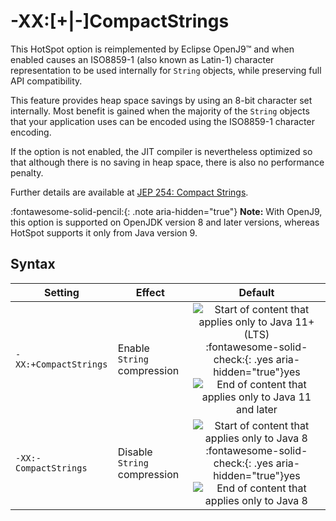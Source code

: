 ﻿<!--
* Copyright (c) 2017, 2024 IBM Corp. and others
*
* This program and the accompanying materials are made
* available under the terms of the Eclipse Public License 2.0
* which accompanies this distribution and is available at
* https://www.eclipse.org/legal/epl-2.0/ or the Apache
* License, Version 2.0 which accompanies this distribution and
* is available at https://www.apache.org/licenses/LICENSE-2.0.
*
* This Source Code may also be made available under the
* following Secondary Licenses when the conditions for such
* availability set forth in the Eclipse Public License, v. 2.0
* are satisfied: GNU General Public License, version 2 with
* the GNU Classpath Exception [1] and GNU General Public
* License, version 2 with the OpenJDK Assembly Exception [2].
*
* [1] https://www.gnu.org/software/classpath/license.html
* [2] https://openjdk.org/legal/assembly-exception.html
*
* SPDX-License-Identifier: EPL-2.0 OR Apache-2.0 OR GPL-2.0-only WITH Classpath-exception-2.0 OR GPL-2.0-only WITH OpenJDK-assembly-exception-1.0
-->

# -XX:[+|-]CompactStrings

This HotSpot option is reimplemented by Eclipse OpenJ9&trade; and when enabled causes an ISO8859-1 (also known as Latin-1) character representation to be used internally for `String` objects, while preserving full API compatibility.

This feature provides heap space savings by using an 8-bit character set internally. Most benefit is gained when the majority of the `String` objects that your application uses can be encoded using the ISO8859-1 character encoding. 

If the option is not enabled, the JIT compiler is nevertheless optimized so that although there is no saving in heap space, there is also no performance penalty.

Further details are available at [JEP 254: Compact Strings](https://openjdk.org/jeps/254).

:fontawesome-solid-pencil:{: .note aria-hidden="true"} **Note:** With OpenJ9, this option is supported on OpenJDK version 8 and later versions, whereas HotSpot supports it only from Java version 9.

## Syntax

| Setting                  | Effect                       | Default |
|--------------------------|------------------------------|:-------:|
| `-XX:+CompactStrings`    | Enable `String` compression  |  ![Start of content that applies only to Java 11+ (LTS)](cr/java11plus.png) :fontawesome-solid-check:{: .yes aria-hidden="true"}<span class="sr-only">yes</span>  ![End of content that applies only to Java 11 and later](cr/java_close_lts.png)      |
| `-XX:-CompactStrings`    | Disable `String` compression |  ![Start of content that applies only to Java 8](cr/java8.png) :fontawesome-solid-check:{: .yes aria-hidden="true"}<span class="sr-only">yes</span> ![End of content that applies only to Java 8](cr/java_close_lts.png) |


<!-- ==== END OF TOPIC ==== xxcompactstrings.md ==== -->